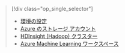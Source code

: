 > [!div class="op_single_selector"]
> * [環境の設定](../articles/machine-learning/machine-learning-data-science-environment-setup.md)
> * [Azure のストレージ アカウント](../articles/storage/storage-create-storage-account.md)
> * [HDInsight (Hadoop) クラスター](../articles/machine-learning/machine-learning-data-science-customize-hadoop-cluster.md)
> * [Azure Machine Learning ワークスペース](../articles/machine-learning/machine-learning-create-workspace.md)
> 
> 

